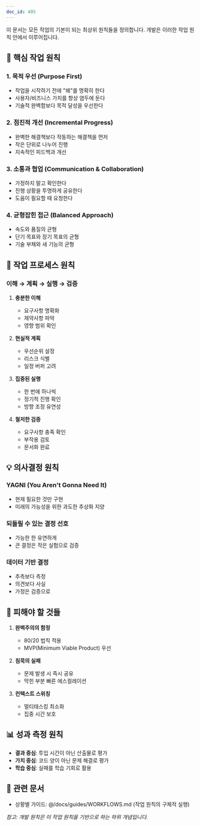 ```yaml
---
doc_id: 405
---
```


이 문서는 모든 작업의 기본이 되는 최상위 원칙들을 정의합니다.
개발은 이러한 작업 원칙 안에서 이루어집니다.

## 🎯 핵심 작업 원칙

### 1. 목적 우선 (Purpose First)
- 작업을 시작하기 전에 "왜"를 명확히 한다
- 사용자/비즈니스 가치를 항상 염두에 둔다
- 기술적 완벽함보다 목적 달성을 우선한다

### 2. 점진적 개선 (Incremental Progress)
- 완벽한 해결책보다 작동하는 해결책을 먼저
- 작은 단위로 나누어 진행
- 지속적인 피드백과 개선

### 3. 소통과 협업 (Communication & Collaboration)
- 가정하지 말고 확인한다
- 진행 상황을 투명하게 공유한다
- 도움이 필요할 때 요청한다

### 4. 균형잡힌 접근 (Balanced Approach)
- 속도와 품질의 균형
- 단기 목표와 장기 목표의 균형
- 기술 부채와 새 기능의 균형

## 🔄 작업 프로세스 원칙

### 이해 → 계획 → 실행 → 검증
1. **충분한 이해**
   - 요구사항 명확화
   - 제약사항 파악
   - 영향 범위 확인

2. **현실적 계획**
   - 우선순위 설정
   - 리스크 식별
   - 일정 버퍼 고려

3. **집중된 실행**
   - 한 번에 하나씩
   - 정기적 진행 확인
   - 방향 조정 유연성

4. **철저한 검증**
   - 요구사항 충족 확인
   - 부작용 검토
   - 문서화 완료

## 💡 의사결정 원칙

### YAGNI (You Aren't Gonna Need It)
- 현재 필요한 것만 구현
- 미래의 가능성을 위한 과도한 추상화 지양

### 되돌릴 수 있는 결정 선호
- 가능한 한 유연하게
- 큰 결정은 작은 실험으로 검증

### 데이터 기반 결정
- 추측보다 측정
- 의견보다 사실
- 가정은 검증으로

## 🚫 피해야 할 것들

1. **완벽주의의 함정**
   - 80/20 법칙 적용
   - MVP(Minimum Viable Product) 우선

2. **침묵의 실패**
   - 문제 발생 시 즉시 공유
   - 막힌 부분 빠른 에스컬레이션

3. **컨텍스트 스위칭**
   - 멀티태스킹 최소화
   - 집중 시간 보호

## 📊 성과 측정 원칙

- **결과 중심**: 투입 시간이 아닌 산출물로 평가
- **가치 중심**: 코드 양이 아닌 문제 해결로 평가
- **학습 중심**: 실패를 학습 기회로 활용

## 🔗 관련 문서
- 상황별 가이드: @/docs/guides/WORKFLOWS.md (작업 원칙의 구체적 실행)

*참고: 개발 원칙은 이 작업 원칙을 기반으로 하는 하위 개념입니다.*


